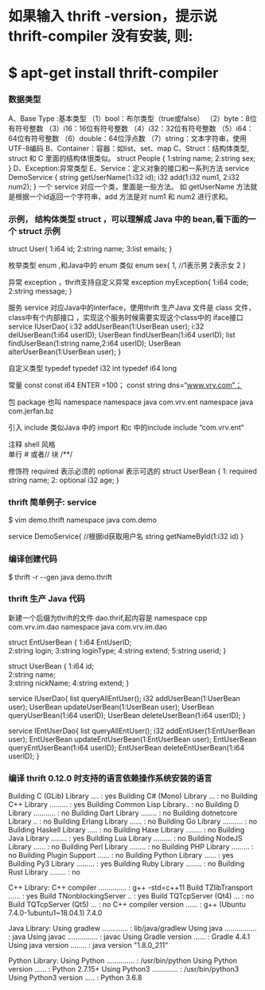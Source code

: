 
# 如果输入 thrift -version，提示说 thrift-compiler 没有安装, 则:
# $ apt-get install thrift-compiler

### 数据类型
A、Base Type :基本类型
（1）bool：布尔类型（true或false）
（2）byte：8位有符号整数
（3）i16：16位有符号整数
（4）i32：32位有符号整数
（5）i64：64位有符号整数
（6）double：64位浮点数
（7）string：文本字符串，使用UTF-8编码
B、Container：容器：如list、set、map
C、Struct：结构体类型, struct 和 C 里面的结构体很类似。
	struct People {
		1:string name;
		2:string sex;
	}
D、Exception:异常类型
E、Service：定义对象的接口和一系列方法
	service  DemoService {
		string getUserName(1:i32 id);
		i32 add(1:i32 num1, 2:i32 num2);
	}
	一个 service 对应一个类，里面是一些方法。
	如 getUserName 方法就是根据一个id返回一个字符串，add 方法是对 num1 和 num2 进行求和。



### 示例， 结构体类型 struct ，可以理解成 Java 中的 bean,看下面的一个 struct 示例
struct   User{
	1:i64 id;
	2:string  name;
	3:list<string> emails;
}

枚举类型 enum ,和Java中的 enum 类似
enum sex{
	1,  //1表示男  2表示女
	2
}

异常 exception ，thrift支持自定义异常
exception myException{
	1:i64 code;
	2:string  message;
}

服务 service  对应Java中的interface，使用thrift 生产Java 文件是 class 文件，class中有个内部接口   ，实现这个服务时候需要实现这个class中的 iface接口
service   IUserDao{
	i:32 addUserBean(1:UserBean user);
	i:32 delUserBean(1:i64 userID);
	UserBean findUserBean(1:i64 userID);
	list<UserBean> findUserBean(1:string name,2:i64 userID);
	UserBean alterUserBean(1:UserBean user);
}

自定义类型  typedef
typedef i32  int
typedef i64  long


常量  const
const  i64 ENTER =100；
const  string    dns=“www.vrv.com”；

包 package  也叫 namespace
namespace java com.vrv.ent
namespace java  com.jerfan.bz

引入  include  类似Java 中的 import 和c 中的include
include “com.vrv.ent“


注释  shell 风格  
单行  # 或者//
块    /**/


修饰符  required  表示必须的  optional  表示可选的
struct UserBean {
	1: required string name;
	2: optional i32 age;
} 




### thrift 简单例子: service
$ vim demo.thrift
namespace java com.demo
 
service DemoService{
	//根据id获取用户名
	string getNameById(1:i32 id)
}

### 编译创建代码
$ thrift  -r   --gen  java  demo.thrift


### thrift 生产 Java 代码 
新建一个后缀为thrift的文件 dao.thrif,起内容是 
namespace cpp com.vrv.im.dao 
namespace java com.vrv.im.dao

struct EntUserBean {
	1:i64 EntUserID;    
	2:string login; 
	3:string loginType;
	4:string extend;
	5:string userid;
}

struct UserBean {
	1:i64 id;   
	2:string name;  
	3:string nickName;
	4:string extend;
}

service IUserDao{
	list<UserBean> queryAllEntUser();
	i32 addUserBean(1:UserBean user);
	UserBean updateUserBean(1:UserBean user);
	UserBean queryUserBean(1:i64 userID);
	UserBean deleteUserBean(1:i64 userID);
}

service IEntUserDao{
	list<EntUserBean> queryAllEntUser();
	i32 addEntUser(1:EntUserBean user);
	EntUserBean updateEntUserBean(1:EntUserBean user);
	EntUserBean queryEntUserBean(1:i64 userID);
	EntUserBean deleteEntUserBean(1:i64 userID);
}



### 编译 thrift 0.12.0 时支持的语言依赖操作系统安装的语言

Building C (GLib) Library .... : yes
Building C# (Mono) Library ... : no
Building C++ Library ......... : yes
Building Common Lisp Library.. : no
Building D Library ........... : no
Building Dart Library ........ : no
Building dotnetcore Library .. : no
Building Erlang Library ...... : no
Building Go Library .......... : no
Building Haskell Library ..... : no
Building Haxe Library ........ : no
Building Java Library ........ : yes
Building Lua Library ......... : no
Building NodeJS Library ...... : no
Building Perl Library ........ : no
Building PHP Library ......... : no
Building Plugin Support ...... : no
Building Python Library ...... : yes
Building Py3 Library ......... : yes
Building Ruby Library ........ : no
Building Rust Library ........ : no

C++ Library:
   C++ compiler .............. : g++ -std=c++11
   Build TZlibTransport ...... : yes
   Build TNonblockingServer .. : yes
   Build TQTcpServer (Qt4) ... : no
   Build TQTcpServer (Qt5) ... : no
   C++ compiler version ...... : g++ (Ubuntu 7.4.0-1ubuntu1~18.04.1) 7.4.0

Java Library:
   Using gradlew ............. : lib/java/gradlew
   Using java ................ : java
   Using javac ............... : javac
   Using Gradle version ...... : Gradle 4.4.1
   Using java version ........ : java version "1.8.0_211"

Python Library:
   Using Python .............. : /usr/bin/python
   Using Python version ...... : Python 2.7.15+
   Using Python3 ............. : /usr/bin/python3
   Using Python3 version ..... : Python 3.6.8

